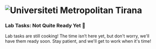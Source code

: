 # ![Universiteti Metropolitan Tirana](https://umt.edu.al/wp-content/uploads/2024/11/Universiteti-Metropolitan-Tirana.webp)


### **Lab Tasks: Not Quite Ready Yet 🚧**  
Lab tasks are still cooking! The time isn’t here yet, but don't worry, we'll have them ready soon. Stay patient, and we'll get to work when it's time!

